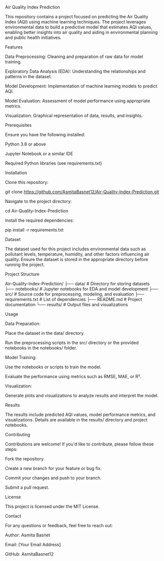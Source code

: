 Air Quality Index Prediction

This repository contains a project focused on predicting the Air Quality Index (AQI) using machine learning techniques. The project leverages environmental data to build a predictive model that estimates AQI values, enabling better insights into air quality and aiding in environmental planning and public health initiatives.

Features

Data Preprocessing: Cleaning and preparation of raw data for model training.

Exploratory Data Analysis (EDA): Understanding the relationships and patterns in the dataset.

Model Development: Implementation of machine learning models to predict AQI.

Model Evaluation: Assessment of model performance using appropriate metrics.

Visualization: Graphical representation of data, results, and insights.

Prerequisites

Ensure you have the following installed:

Python 3.8 or above

Jupyter Notebook or a similar IDE

Required Python libraries (see requirements.txt)

Installation

Clone this repository:

git clone https://github.com/AsmitaBasnet12/Air-Quality-Index-Prediction.git

Navigate to the project directory:

cd Air-Quality-Index-Prediction

Install the required dependencies:

pip install -r requirements.txt

Dataset

The dataset used for this project includes environmental data such as pollutant levels, temperature, humidity, and other factors influencing air quality. Ensure the dataset is stored in the appropriate directory before running the project.

Project Structure

Air-Quality-Index-Prediction/
├── data/                 # Directory for storing datasets
├── notebooks/            # Jupyter notebooks for EDA and model development
├── src/                  # Source code for preprocessing, modeling, and evaluation
├── requirements.txt      # List of dependencies
├── README.md             # Project documentation
└── results/              # Output files and visualizations

Usage

Data Preparation:

Place the dataset in the data/ directory.

Run the preprocessing scripts in the src/ directory or the provided notebooks in the notebooks/ folder.

Model Training:

Use the notebooks or scripts to train the model.

Evaluate the performance using metrics such as RMSE, MAE, or R².

Visualization:

Generate plots and visualizations to analyze results and interpret the model.

Results

The results include predicted AQI values, model performance metrics, and visualizations. Details are available in the results/ directory and project notebooks.

Contributing

Contributions are welcome! If you'd like to contribute, please follow these steps:

Fork the repository.

Create a new branch for your feature or bug fix.

Commit your changes and push to your branch.

Submit a pull request.

License

This project is licensed under the MIT License.

Contact

For any questions or feedback, feel free to reach out:

Author: Asmita Basnet

Email: [Your Email Address]

GitHub: AsmitaBasnet12


